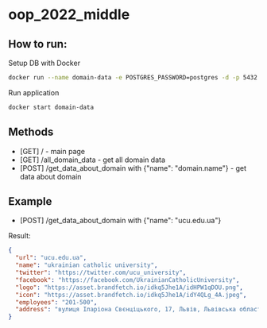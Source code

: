 # oop_2022_middle

## How to run:
Setup DB with Docker
```bash
docker run --name domain-data -e POSTGRES_PASSWORD=postgres -d -p 5432:5432 postgres
```
Run application
```bash
docker start domain-data
```

## Methods
- [GET] / - main page
- [GET] /all_domain_data - get all domain data
- [POST] /get_data_about_domain with {"name": "domain.name"} - get data about domain

## Example
- [POST] /get_data_about_domain with {"name": "ucu.edu.ua"}  

Result:  
```json
{
  "url": "ucu.edu.ua",
  "name": "ukrainian catholic university",
  "twitter": "https://twitter.com/ucu_university",
  "facebook": "https://facebook.com/UkrainianCatholicUniversity",
  "logo": "https://asset.brandfetch.io/idkq5Jhe1A/idHPW1qDOU.png",
  "icon": "https://asset.brandfetch.io/idkq5Jhe1A/idY4QLg_4A.jpeg",
  "employees": "201-500",
  "address": "вулиця Іларіона Свєнціцького, 17, Львів, Львівська область, 79000"
}
```